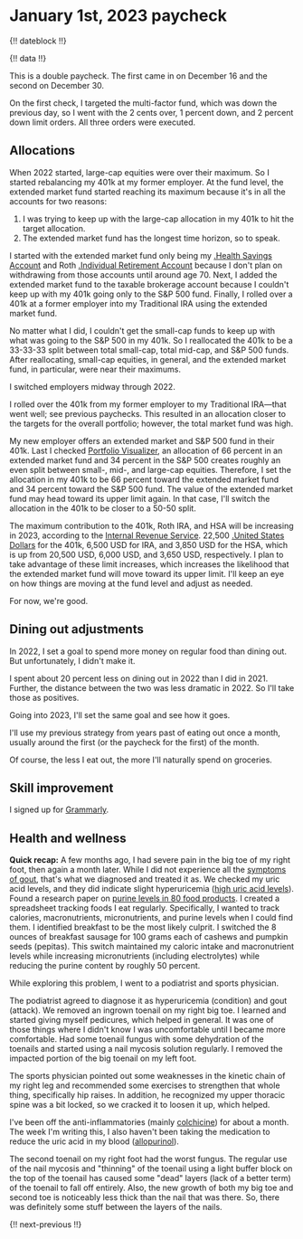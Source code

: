 # January 1st, 2023 paycheck

{!! dateblock !!}

{!! data !!}

This is a double paycheck. The first came in on December 16 and the second on December 30.

On the first check, I targeted the multi-factor fund, which was down the previous day, so I went with the 2 cents over, 1 percent down, and 2 percent down limit orders. All three orders were executed. 

## Allocations

When 2022 started, large-cap equities were over their maximum. So I started rebalancing my 401k at my former employer. At the fund level, the extended market fund started reaching its maximum because it's in all the accounts for two reasons:

1. I was trying to keep up with the large-cap allocation in my 401k to hit the target allocation.
2. The extended market fund has the longest time horizon, so to speak.

I started with the extended market fund only being my [.Health Savings Account](HSA) and Roth [.Individual Retirement Account](IRA) because I don't plan on withdrawing from those accounts until around age 70. Next, I added the extended market fund to the taxable brokerage account because I couldn't keep up with my 401k going only to the S&P 500 fund. Finally, I rolled over a 401k at a former employer into my Traditional IRA using the extended market fund.

No matter what I did, I couldn't get the small-cap funds to keep up with what was going to the S&P 500 in my 401k. So I reallocated the 401k to be a 33-33-33 split between total small-cap, total mid-cap, and S&P 500 funds. After reallocating, small-cap equities, in general, and the extended market fund, in particular, were near their maximums. 

I switched employers midway through 2022.

I rolled over the 401k from my former employer to my Traditional IRA—that went well; see previous paychecks. This resulted in an allocation closer to the targets for the overall portfolio; however, the total market fund was high.

My new employer offers an extended market and S&P 500 fund in their 401k. Last I checked [Portfolio Visualizer](https://www.portfoliovisualizer.com/backtest-portfolio), an allocation of 66 percent in an extended market fund and 34 percent in the S&P 500 creates roughly an even split between small-, mid-, and large-cap equities. Therefore, I set the allocation in my 401k to be 66 percent toward the extended market fund and 34 percent toward the S&P 500 fund. The value of the extended market fund may head toward its upper limit again. In that case, I'll switch the allocation in the 401k to be closer to a 50-50 split.

The maximum contribution to the 401k, Roth IRA, and HSA will be increasing in 2023, according to the [Internal Revenue Service](https://www.irs.gov/newsroom/401k-limit-increases-to-22500-for-2023-ira-limit-rises-to-6500). 22,500 [.United States Dollars](USD) for the 401k, 6,500 USD for IRA, and 3,850 USD for the HSA, which is up from 20,500 USD, 6,000 USD, and 3,650 USD, respectively. I plan to take advantage of these limit increases, which increases the likelihood that the extended market fund will move toward its upper limit. I'll keep an eye on how things are moving at the fund level and adjust as needed.

For now, we're good.

## Dining out adjustments

In 2022, I set a goal to spend more money on regular food than dining out. But unfortunately, I didn't make it.

I spent about 20 percent less on dining out in 2022 than I did in 2021. Further, the distance between the two was less dramatic in 2022. So I'll take those as positives.

Going into 2023, I'll set the same goal and see how it goes.

I'll use my previous strategy from years past of eating out once a month, usually around the first (or the paycheck for the first) of the month.

Of course, the less I eat out, the more I'll naturally spend on groceries.

## Skill improvement

I signed up for [Grammarly](https://grammarly.com).

## Health and wellness

**Quick recap:** A few months ago, I had severe pain in the big toe of my right foot, then again a month later. While I did not experience all the [symptoms of gout](https://www.mayoclinic.org/diseases-conditions/gout/symptoms-causes/syc-20372897), that's what we diagnosed and treated it as. We checked my uric acid levels, and they did indicate slight hyperuricemia ([high uric acid levels](https://www.mayoclinic.org/symptoms/high-uric-acid-level/basics/definition/sym-20050607)). Found a research paper on [purine levels in 80 food products](https://pubmed.ncbi.nlm.nih.gov/32312146/). I created a spreadsheet tracking foods I eat regularly. Specifically, I wanted to track calories, macronutrients, micronutrients, and purine levels when I could find them. I identified breakfast to be the most likely culprit. I switched the 8 ounces of breakfast sausage for 100 grams each of cashews and pumpkin seeds (pepitas). This switch maintained my caloric intake and macronutrient levels while increasing micronutrients (including electrolytes) while reducing the purine content by roughly 50 percent.

While exploring this problem, I went to a podiatrist and sports physician. 

The podiatrist agreed to diagnose it as hyperuricemia (condition) and gout (attack). We removed an ingrown toenail on my right big toe. I learned and started giving myself pedicures, which helped in general. It was one of those things where I didn't know I was uncomfortable until I became more comfortable. Had some toenail fungus with some dehydration of the toenails and started using a nail mycosis solution regularly. I removed the impacted portion of the big toenail on my left foot.

The sports physician pointed out some weaknesses in the kinetic chain of my right leg and recommended some exercises to strengthen that whole thing, specifically hip raises. In addition, he recognized my upper thoracic spine was a bit locked, so we cracked it to loosen it up, which helped. 

I've been off the anti-inflammatories (mainly [colchicine](https://www.ncbi.nlm.nih.gov/books/NBK431102/)) for about a month. The week I'm writing this, I also haven't been taking the medication to reduce the uric acid in my blood ([allopurinol](https://www.ncbi.nlm.nih.gov/books/NBK499942/)).

The second toenail on my right foot had the worst fungus. The regular use of the nail mycosis and "thinning" of the toenail using a light buffer block on the top of the toenail has caused some "dead" layers (lack of a better term) of the toenail to fall off entirely. Also, the new growth of both my big toe and second toe is noticeably less thick than the nail that was there. So, there was definitely some stuff between the layers of the nails.

{!! next-previous !!}
